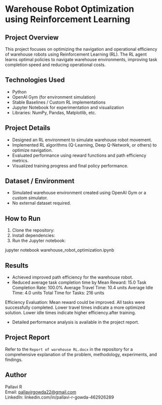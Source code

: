 # Warehouse Robot Optimization using Reinforcement Learning

## Project Overview
This project focuses on optimizing the navigation and operational efficiency of warehouse robots using Reinforcement Learning (RL). The RL agent learns optimal policies to navigate warehouse environments, improving task completion speed and reducing operational costs.

## Technologies Used
- Python
- OpenAI Gym (for environment simulation)
- Stable Baselines / Custom RL implementations
- Jupyter Notebook for experimentation and visualization
- Libraries: NumPy, Pandas, Matplotlib, etc.

## Project Details
- Designed an RL environment to simulate warehouse robot movement.
- Implemented RL algorithms (Q-Learning, Deep Q-Network, or others) to optimize navigation.
- Evaluated performance using reward functions and path efficiency metrics.
- Visualized training progress and final policy performance.

## Dataset / Environment
- Simulated warehouse environment created using OpenAI Gym or a custom simulator.
- No external dataset required.

## How to Run
1. Clone the repository: 
2.  Install dependencies:
3.  Run the Jupyter notebook:

jupyter notebook warehouse_robot_optimization.ipynb

## Results
- Achieved improved path efficiency for the warehouse robot.
- Reduced average task completion time by
Mean Reward: 15.0
Task Completion Rate: 100.0%
Average Travel Time: 10.4 units
Average Idle Time: 4.0 units
Total Time for Tasks: 216 units

Efficiency Evaluation:
Mean reward could be improved.
All tasks were successfully completed.
Lower travel times indicate a more optimized solution.
Lower idle times indicate higher efficiency.after training.
- Detailed performance analysis is available in the project report.

## Project Report
Refer to the `Report of warehouse RL.docx` in the repository for a comprehensive explanation of the problem, methodology, experiments, and findings.

## Author
Pallavi R  
Email: pallavirgowda22@gmail.com  
LinkedIn: linkedin.com/in/pallavi-r-gowda-462926289



